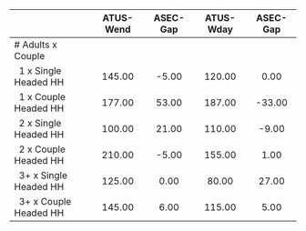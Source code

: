 
|                      |    ATUS-Wend |     ASEC-Gap |    ATUS-Wday |     ASEC-Gap |
| -------------------- | :----------: | :----------: | :----------: | :----------: |
| # Adults x Couple    |              |              |              |              |
| &nbsp;&nbsp;1 x Single Headed HH |       145.00 |        -5.00 |       120.00 |         0.00 |
| &nbsp;&nbsp;1 x Couple Headed HH |       177.00 |        53.00 |       187.00 |       -33.00 |
| &nbsp;&nbsp;2 x Single Headed HH |       100.00 |        21.00 |       110.00 |        -9.00 |
| &nbsp;&nbsp;2 x Couple Headed HH |       210.00 |        -5.00 |       155.00 |         1.00 |
| &nbsp;&nbsp;3+ x Single Headed HH |       125.00 |         0.00 |        80.00 |        27.00 |
| &nbsp;&nbsp;3+ x Couple Headed HH |       145.00 |         6.00 |       115.00 |         5.00 |

